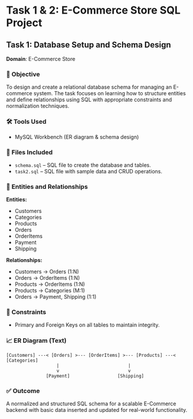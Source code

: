 # Task 1 & 2: E-Commerce Store SQL Project

## Task 1: Database Setup and Schema Design

**Domain**: E-Commerce Store

### 🎯 Objective
To design and create a relational database schema for managing an E-commerce system. The task focuses on learning how to structure entities and define relationships using SQL with appropriate constraints and normalization techniques.

### 🛠 Tools Used
- MySQL Workbench (ER diagram & schema design)

### 📁 Files Included
- `schema.sql` – SQL file to create the database and tables.
- `task2.sql` – SQL file with sample data and CRUD operations.

### 🧾 Entities and Relationships

**Entities:**
- Customers
- Categories
- Products
- Orders
- OrderItems
- Payment
- Shipping

**Relationships:**
- Customers → Orders (1:N)
- Orders → OrderItems (1:N)
- Products → OrderItems (1:N)
- Products → Categories (M:1)
- Orders → Payment, Shipping (1:1)

### 🔐 Constraints
- Primary and Foreign Keys on all tables to maintain integrity.

### 📈 ER Diagram (Text)
```
[Customers] ---< [Orders] >--- [OrderItems] >--- [Products] ---< [Categories]
                   |                          |
                   v                          v
               [Payment]                  [Shipping]
```

### ✅ Outcome
A normalized and structured SQL schema for a scalable E-Commerce backend with basic data inserted and updated for real-world functionality.

